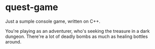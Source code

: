 # quest-game
Just a sumple console game, written on C++.

You're playing as an adventurer, who's seeking the treasure in a dark dungeon.
There're a lot of deadly bombs as much as healing bottles around.
